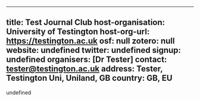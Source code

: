 
---
title: Test Journal Club
host-organisation: University of Testington
host-org-url: https://testington.ac.uk
osf: null
zotero: null
website: undefined
twitter: undefined
signup: undefined
organisers: [Dr Tester]
contact: tester@testington.ac.uk
address: Tester, Testington Uni, Uniland, GB
country: GB, EU
---

undefined
